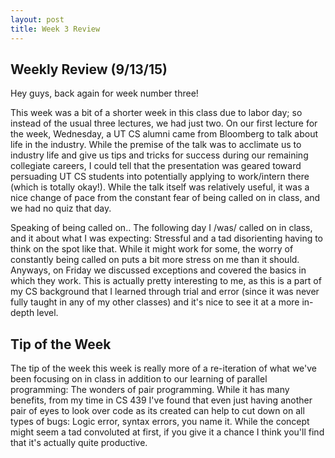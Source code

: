 ```yaml
---
layout: post
title: Week 3 Review
---
```


## Weekly Review (9/13/15)

Hey guys, back again for week number three!

This week was a bit of a shorter week in this class due to labor day; so instead of the usual three lectures, we had just two. On our first lecture for the week, Wednesday, a UT CS alumni came from Bloomberg to talk about life in the industry. While the premise of the talk was to acclimate us to industry life and give us tips and tricks for success during our remaining collegiate careers, I could tell that the presentation was geared toward persuading UT CS students into potentially applying to work/intern there (which is totally okay!). While the talk itself was relatively useful, it was a nice change of pace from the constant fear of being called on in class, and we had no quiz that day.

Speaking of being called on.. The following day I /was/ called on in class, and it about what I was expecting: Stressful and a tad disorienting having to think on the spot like that. While it might work for some, the worry of constantly being called on puts a bit more stress on me than it should. Anyways, on Friday we discussed exceptions and covered the basics in which they work. This is actually pretty interesting to me, as this is a part of my CS background that I learned through trial and error (since it was never fully taught in any of my other classes) and it's nice to see it at a more in-depth level. 

## Tip of the Week 

The tip of the week this week is really more of a re-iteration of what we've been focusing on in class in addition to our learning of parallel programming: The wonders of pair programming. While it has many benefits, from my time in CS 439 I've found that even just having another pair of eyes to look over code as its created can help to cut down on all types of bugs: Logic error, syntax errors, you name it. While the concept might seem a tad convoluted at first, if you give it a chance I think you'll find that it's actually quite productive. 